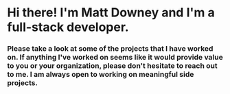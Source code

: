 # Hi there! I'm Matt Downey and I'm a full-stack developer.

### Please take a look at some of the projects that I have worked on. If anything I've worked on seems like it would provide value to you or your organization, please don't hesitate to reach out to me. I am always open to working on meaningful side projects.
